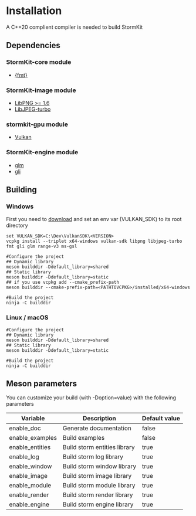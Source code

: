 # Installation

A C++20 complient compiler is needed to build StormKit

## Dependencies
### StormKit-core module
- [{fmt}](https://fmt.dev/latest/index.html)

### StormKit-image module
- [LibPNG >= 1.6](http://www.libpng.org/pub/png/libpng.html)
- [LibJPEG-turbo](https://www.libjpeg-turbo.org)

### stormkit-gpu module
- [Vulkan](https://vulkan.lunarg.com)

### StormKit-engine module
- [glm](https://github.com/g-truc/glm)
- [gli](https://github.com/g-truc/gli)

## Building
### Windows
First you need to [download](https://vulkan.lunarg.com/sdk/home#sdk/downloadConfirm/latest/windows/vulkan-sdk.exe) and set an env var (VULKAN_SDK) to its root directory
```
set VULKAN_SDK=C:\Dev\VulkanSDK\<VERSION>
vcpkg install --triplet x64-windows vulkan-sdk libpng libjpeg-turbo fmt gli glm range-v3 ms-gsl

#Configure the project
## Dynamic library
meson builddir -Ddefault_library=shared
## Static library
meson builddir -Ddefault_library=static
## if you use vcpkg add --cmake_prefix-path
meson builddir --cmake-prefix-path=<PATHTOVCPKG>/installed/x64-windows

#Build the project
ninja -C builddir
```

### Linux / macOS
```
#Configure the project
## Dynamic library
meson builddir -Ddefault_library=shared
## Static library
meson builddir -Ddefault_library=static

#Build the project
ninja -C builddir
``` 

## Meson parameters
You can customize your build (with -Doption=value) with the following parameters 

|       Variable        |         Description          |                                   Default value                                       |
|-----------------------|------------------------------|---------------------------------------------------------------------------------------|
| enable_doc            | Generate documentation       | false                                                                                 |
| enable_examples       | Build examples               | false                                                                                 |
| enable_entities       | Build storm entities library | true                                                                                  |
| enable_log            | Build storm log library      | true                                                                                  |
| enable_window         | Build storm window library   | true                                                                                  |
| enable_image          | Build storm image library    | true                                                                                  |
| enable_module         | Build storm module library   | true                                                                                  |
| enable_render         | Build storm render library   | true                                                                                  |
| enable_engine       | Build storm engine library | true                                                                                  |